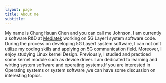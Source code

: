 ```yaml
---
layout: page
title: About me
subtitle:
---
```


My name is ChungHsuan Chen and you can call me Johnson. I am currently a software R&D at [Mediatek](https://www.mediatek.tw/) working on 5G Layer1 system software code. During the process on developing 5G Layer1 system software, I can not onlt utilize my coding skills and applying on 5G communication field. Moreover, I enjoy studying Linux kernel Design. Previously, I studied and practiced some kernel module such as device driver. I am dedicated to learning and wirting system software and operating systems.If you are interested in Operating systems or system software ,we can have some discussion on interesting topics.
